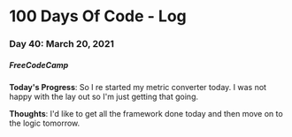 # 100 Days Of Code - Log
### Day 40: March 20, 2021
##### FreeCodeCamp 

**Today's Progress**: So I re started my metric converter today. I was not happy with the lay out so I'm just getting that going. 

**Thoughts**: I'd like to get all the framework done today and then move on to the logic tomorrow.